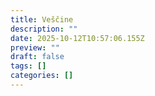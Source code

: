 ```yaml
---
title: Veščine
description: ""
date: 2025-10-12T10:57:06.155Z
preview: ""
draft: false
tags: []
categories: []
---
```

